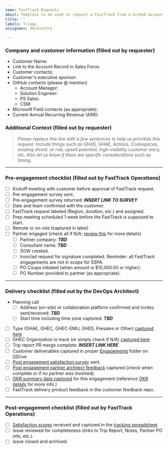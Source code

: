 ```yaml
---
name: FastTrack Requests
about: Template to be used to request a FastTrack from a GitHub Account
title: ''
labels: Triage
assignees: dmckinstry

---
```


<!-- For the Issue Title we will evolve it to be "CUSTOMER NAME [Optional additional context] (Delivery date range)" but you don't need to submit with that format -->

### Company and customer information (filled out by **requester**)
- Customer Name: 
- Link to the Account Record in Sales Force:
- Customer contacts:
- Customer's executive sponsor:
- GitHub contacts (please @ mention)
  - Account Manager:
  - Solution Engineer:
  - PS Sales: 
  - CSM: 
- Microsoft Field contacts (as appropriate):
- Current Annual Recurring Revenue (ARR):

### Additional Context (filled out by **requester**)

> *Please replace this line with a few sentences to help us prioritize this request. Include things such as GHAS, GHAE, Actions, Codespaces, existing dissat. or risk, upsell potential, high-visibility customer story, etc. Also let us know if there are specific considerations such as timing.*

---

### Pre-engagement checklist (filled out by FastTrack Operations)
- [ ] Kickoff meeting with customer before approval of FastTrack request.
- [ ] Pre-engagement survey sent.
- [ ] Pre-engagement survey returned: ***INSERT LINK TO SURVEY***
- [ ] Date and team confirmed with the customer.
- [ ] FastTrack request labeled (Region, duration, etc.) and assigned.
- [ ] Prep meeting scheduled 1 week before the FastTrack is supposed to start.
- [ ] Remote or on-site (captured in label)
- [ ] Partner engaged (check all if N/A; [review this](https://github.com/github/FastTrack/edit/fy22/docs/Operations-Checklist.md) for more details)
  - [ ] Partner company: ***TBD***
  - [ ] Consultant name: ***TBD***
  - [ ] SOW created.
  - [ ] Ironclad request for signature completed.  Reminder: all FastTrack engagements are _not in scope_ for SSPA.
  - [ ] PO Coupa initiated (when amount is $10,000.00 or higher).
  - [ ] PO Number provided to partner (as appropriate). 

---

### Delivery checklist (filled out by the DevOps Architect)
- Planning call
  - [ ] Address (on-site) or collaboration platform confirmed and invites sent/received: ***TBD***
  - [ ] Start time including time zone captured: ***TBD***
- [ ] Type (GHAE, GHEC, GHEC-EMU, GHES, Presales or Other) [captured here](https://github.com/orgs/github/projects/2890/views/8)
- [ ] GHEC Organization to track (or simply check if N/A) [captured here](https://github.com/orgs/github/projects/2890/views/8)
- [ ] Trip report PR merge complete: ***INSERT LINK HERE***
- [ ] Customer deliverables captured in proper [Engagements](https://drive.google.com/drive/folders/1n4LkWTwQ7zdg2-TuABVcMEmnf-_l_jac?usp=sharing) folder on GDrive
- [ ] [Post engagement satisfaction survey](http://aka.ms/GitHubFastTrackFeedback) sent.
- [ ] [Post engagement partner architect feedback](https://aka.ms/FastTrackPartner) captured (check when complete or if no partner was involved).
- [ ] [OKR summary data captured](https://github.com/orgs/github/projects/2890/views/8) for this engagement (reference [OKR details](https://github.com/orgs/github/projects/3528/views/1) for more info.)
- [ ] FastTrack delivery product feedback in the customer feedback repo.

---

### Post-engagement checklist (filled out by FastTrack Operations)
- [ ] [Satisfaction scores](https://forms.office.com/Pages/DesignPage.aspx?auth_pvr=OrgId&auth_upn=davemcki%40microsoft.com&lang=en-US&origin=OfficeDotCom&route=Start#FormId=YiuHk8JTL0SB9ELzaRQvdrssyi4Q5TNGkrCd0NTOhMpUNEU4U1IySFY1RjNVN0hMN1RGNDMzNU1GVC4u) received and captured in the [tracking spreadsheet](https://docs.google.com/spreadsheets/d/1E5j0owrWLxal9DeouoyXjWePSnpndcYRpsdQbVSQPH0/edit?usp=sharing)
- [ ] Issue reviewed for completeness (links to Trip Report, Notes, Partner PO info, etc.).
- [ ] Issue closed and archived.
